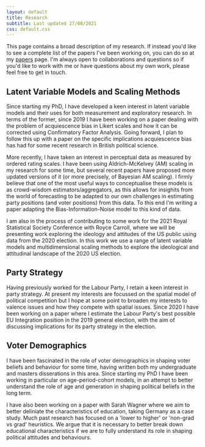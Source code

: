 ```yaml
---
layout: default
title: Research
subtitle: Last updated 27/08/2021
css: default.css
---
```


This page contains a broad description of my research. If instead you'd like to see a complete list of the papers I've been working on, you can do so at my [papers](/publications) page. I'm always open to collaborations and questions so if you'd like to work with me or have questions about my own work, please feel free to get in touch.

## Latent Variable Models and Scaling Methods

Since starting my PhD, I have developed a keen interest in latent variable models and their uses for both measurement and exploratory research. In terms of the former, since 2019 I have been working on a paper dealing with the problem of acquiescence bias in Likert scales and how it can be corrected using Confirmatory Factor Analysis. Going forward, I plan to follow this up with a paper on the specific implications acquiescence bias has had for some recent research in British political science.

More recently, I have taken an interest in perceptual data as measured by ordered rating scales. I have been using Aldrich-McKelvey (AM) scaling in my research for some time, but several recent papers have proposed more updated versions of it (or more precisely, of Bayesian AM scaling). I firmly believe that one of the most useful ways to conceptualise these models is as crowd-wisdom estimators/aggregators, as this allows for insighits from the world of forecasting to be adapted to our own challenges in estimating party positions (and voter positions) from this data. To this end I'm writing a paper adapting the Bias-Information-Noise model to this kind of data.

I am also in the process of contributing to some work for the 2021 Royal Statistical Society Conference with Royce Carroll, where we will be presenting work exploring the ideology and attitudes of the US public using data from the 2020 election. In this work we use a range of latent variable models and multidimensional scaling methods to explore the ideological and attitudinal landscape of the 2020 US election.

## Party Strategy

Having previously worked for the Labour Party, I retain a keen interest in party strategy. At present my interests are focussed on the spatial model of political competition but I hope at some point to broaden my interests to valence issues and how they compete with spatial issues. Since 2020 I have been working on a paper where I estimate the Labour Party's best possible EU Integration position in the 2019 general election, with the aim of discussing implications for its party strategy in the election.

## Voter Demographics

I have been fascinated in the role of voter demographics in shaping voter beliefs and behaviour for some time, having written both my undergraduate and masters disserations in this area. Since starting my PhD I have been working in particular on age-period-cohort models, in an attempt to better understand the role of age and generation in shaping political beliefs in the long term.

I have also been working on a paper with Sarah Wagner where we aim to better deliniate the characteristics of education, taking Germany as a case study. Much past research has focused on a 'lower to higher' or 'non-grad vs grad' heuristics. We argue that it is necessary to better break down educational characteristics if we are to fully understand its role in shaping political attitudes and behaviours. 

